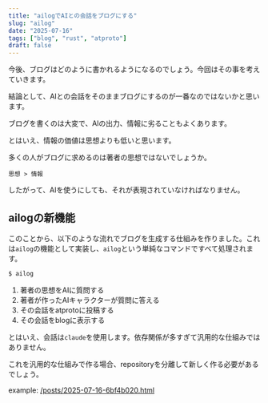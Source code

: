 ```yaml
---
title: "ailogでAIとの会話をブログにする"
slug: "ailog"
date: "2025-07-16"
tags: ["blog", "rust", "atproto"]
draft: false
---
```


今後、ブログはどのように書かれるようになるのでしょう。今回はその事を考えていきます。

結論として、AIとの会話をそのままブログにするのが一番なのではないかと思います。

ブログを書くのは大変で、AIの出力、情報に劣ることもよくあります。

とはいえ、情報の価値は思想よりも低いと思います。

多くの人がブログに求めるのは著者の思想ではないでしょうか。

`思想 > 情報`

したがって、AIを使うにしても、それが表現されていなければなりません。

## ailogの新機能

このことから、以下のような流れでブログを生成する仕組みを作りました。これは`ailog`の機能として実装し、`ailog`という単純なコマンドですべて処理されます。

```sh
$ ailog
```

1. 著者の思想をAIに質問する
2. 著者が作ったAIキャラクターが質問に答える
3. その会話をatprotoに投稿する
4. その会話をblogに表示する

とはいえ、会話は`claude`を使用します。依存関係が多すぎて汎用的な仕組みではありません。

これを汎用的な仕組みで作る場合、repositoryを分離して新しく作る必要があるでしょう。

example: [/posts/2025-07-16-6bf4b020.html](/posts/2025-07-16-6bf4b020.html)
